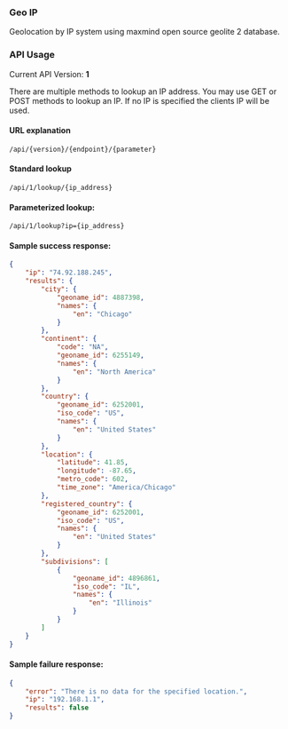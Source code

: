 ### Geo IP
Geolocation by IP system using maxmind open source geolite 2 database.

### API Usage

Current API Version: **1**

There are multiple methods to lookup an IP address. You may use GET or POST methods to lookup an IP. If no IP is specified the clients IP will be used.

#### URL explanation

`/api/{version}/{endpoint}/{parameter}`

#### Standard lookup

`/api/1/lookup/{ip_address}`

#### Parameterized lookup:

`/api/1/lookup?ip={ip_address}`

#### Sample success response:
```json
{
    "ip": "74.92.188.245",
    "results": {
        "city": {
            "geoname_id": 4887398,
            "names": {
                "en": "Chicago"
            }
        },
        "continent": {
            "code": "NA",
            "geoname_id": 6255149,
            "names": {
                "en": "North America"
            }
        },
        "country": {
            "geoname_id": 6252001,
            "iso_code": "US",
            "names": {
                "en": "United States"
            }
        },
        "location": {
            "latitude": 41.85,
            "longitude": -87.65,
            "metro_code": 602,
            "time_zone": "America/Chicago"
        },
        "registered_country": {
            "geoname_id": 6252001,
            "iso_code": "US",
            "names": {
                "en": "United States"
            }
        },
        "subdivisions": [
            {
                "geoname_id": 4896861,
                "iso_code": "IL",
                "names": {
                    "en": "Illinois"
                }
            }
        ]
    }
}
```

#### Sample failure response:
```json
{
    "error": "There is no data for the specified location.",
    "ip": "192.168.1.1",
    "results": false
}
```
